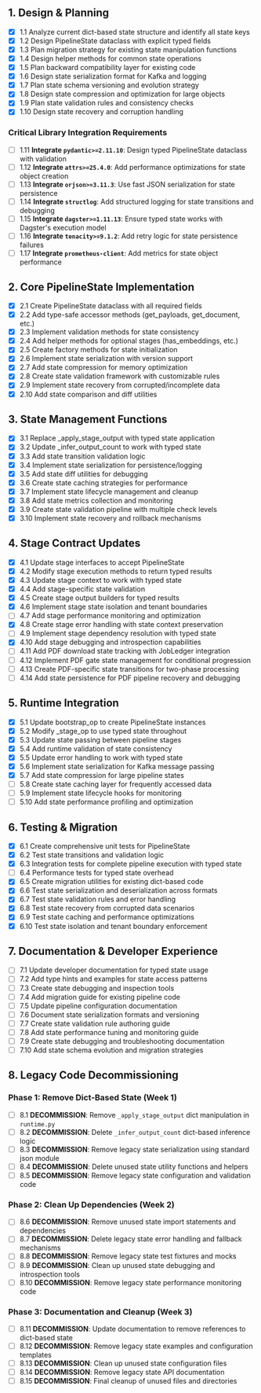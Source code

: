 ## 1. Design & Planning

- [x] 1.1 Analyze current dict-based state structure and identify all state keys
- [x] 1.2 Design PipelineState dataclass with explicit typed fields
- [x] 1.3 Plan migration strategy for existing state manipulation functions
- [x] 1.4 Design helper methods for common state operations
- [x] 1.5 Plan backward compatibility layer for existing code
- [x] 1.6 Design state serialization format for Kafka and logging
- [x] 1.7 Plan state schema versioning and evolution strategy
- [x] 1.8 Design state compression and optimization for large objects
- [x] 1.9 Plan state validation rules and consistency checks
- [x] 1.10 Design state recovery and corruption handling

### Critical Library Integration Requirements

- [ ] 1.11 **Integrate `pydantic>=2.11.10`**: Design typed PipelineState dataclass with validation
- [ ] 1.12 **Integrate `attrs>=25.4.0`**: Add performance optimizations for state object creation
- [ ] 1.13 **Integrate `orjson>=3.11.3`**: Use fast JSON serialization for state persistence
- [ ] 1.14 **Integrate `structlog`**: Add structured logging for state transitions and debugging
- [ ] 1.15 **Integrate `dagster>=1.11.13`**: Ensure typed state works with Dagster's execution model
- [ ] 1.16 **Integrate `tenacity>=9.1.2`**: Add retry logic for state persistence failures
- [ ] 1.17 **Integrate `prometheus-client`**: Add metrics for state object performance

## 2. Core PipelineState Implementation

- [x] 2.1 Create PipelineState dataclass with all required fields
- [x] 2.2 Add type-safe accessor methods (get_payloads, get_document, etc.)
- [x] 2.3 Implement validation methods for state consistency
- [x] 2.4 Add helper methods for optional stages (has_embeddings, etc.)
- [x] 2.5 Create factory methods for state initialization
- [x] 2.6 Implement state serialization with version support
- [x] 2.7 Add state compression for memory optimization
- [x] 2.8 Create state validation framework with customizable rules
- [x] 2.9 Implement state recovery from corrupted/incomplete data
- [x] 2.10 Add state comparison and diff utilities

## 3. State Management Functions

- [x] 3.1 Replace _apply_stage_output with typed state application
- [x] 3.2 Update _infer_output_count to work with typed state
- [x] 3.3 Add state transition validation logic
- [x] 3.4 Implement state serialization for persistence/logging
- [x] 3.5 Add state diff utilities for debugging
- [x] 3.6 Create state caching strategies for performance
- [x] 3.7 Implement state lifecycle management and cleanup
- [x] 3.8 Add state metrics collection and monitoring
- [x] 3.9 Create state validation pipeline with multiple check levels
- [x] 3.10 Implement state recovery and rollback mechanisms

## 4. Stage Contract Updates

- [x] 4.1 Update stage interfaces to accept PipelineState
- [x] 4.2 Modify stage execution methods to return typed results
- [x] 4.3 Update stage context to work with typed state
- [x] 4.4 Add stage-specific state validation
- [x] 4.5 Create stage output builders for typed results
- [x] 4.6 Implement stage state isolation and tenant boundaries
- [ ] 4.7 Add stage performance monitoring and optimization
- [x] 4.8 Create stage error handling with state context preservation
- [ ] 4.9 Implement stage dependency resolution with typed state
- [x] 4.10 Add stage debugging and introspection capabilities
- [ ] 4.11 Add PDF download state tracking with JobLedger integration
- [ ] 4.12 Implement PDF gate state management for conditional progression
- [ ] 4.13 Create PDF-specific state transitions for two-phase processing
- [ ] 4.14 Add state persistence for PDF pipeline recovery and debugging

## 5. Runtime Integration

- [x] 5.1 Update bootstrap_op to create PipelineState instances
- [x] 5.2 Modify _stage_op to use typed state throughout
- [x] 5.3 Update state passing between pipeline stages
- [x] 5.4 Add runtime validation of state consistency
- [x] 5.5 Update error handling to work with typed state
- [x] 5.6 Implement state serialization for Kafka message passing
- [x] 5.7 Add state compression for large pipeline states
- [ ] 5.8 Create state caching layer for frequently accessed data
- [ ] 5.9 Implement state lifecycle hooks for monitoring
- [ ] 5.10 Add state performance profiling and optimization

## 6. Testing & Migration

- [x] 6.1 Create comprehensive unit tests for PipelineState
- [x] 6.2 Test state transitions and validation logic
- [x] 6.3 Integration tests for complete pipeline execution with typed state
- [ ] 6.4 Performance tests for typed state overhead
- [x] 6.5 Create migration utilities for existing dict-based code
- [x] 6.6 Test state serialization and deserialization across formats
- [x] 6.7 Test state validation rules and error handling
- [x] 6.8 Test state recovery from corrupted data scenarios
- [x] 6.9 Test state caching and performance optimizations
- [x] 6.10 Test state isolation and tenant boundary enforcement

## 7. Documentation & Developer Experience

- [ ] 7.1 Update developer documentation for typed state usage
- [ ] 7.2 Add type hints and examples for state access patterns
- [ ] 7.3 Create state debugging and inspection tools
- [ ] 7.4 Add migration guide for existing pipeline code
- [ ] 7.5 Update pipeline configuration documentation
- [ ] 7.6 Document state serialization formats and versioning
- [ ] 7.7 Create state validation rule authoring guide
- [ ] 7.8 Add state performance tuning and monitoring guide
- [ ] 7.9 Create state debugging and troubleshooting documentation
- [ ] 7.10 Add state schema evolution and migration strategies

## 8. Legacy Code Decommissioning

### Phase 1: Remove Dict-Based State (Week 1)

- [ ] 8.1 **DECOMMISSION**: Remove `_apply_stage_output` dict manipulation in `runtime.py`
- [ ] 8.2 **DECOMMISSION**: Delete `_infer_output_count` dict-based inference logic
- [ ] 8.3 **DECOMMISSION**: Remove legacy state serialization using standard json module
- [ ] 8.4 **DECOMMISSION**: Delete unused state utility functions and helpers
- [ ] 8.5 **DECOMMISSION**: Remove legacy state configuration and validation code

### Phase 2: Clean Up Dependencies (Week 2)

- [ ] 8.6 **DECOMMISSION**: Remove unused state import statements and dependencies
- [ ] 8.7 **DECOMMISSION**: Delete legacy state error handling and fallback mechanisms
- [ ] 8.8 **DECOMMISSION**: Remove legacy state test fixtures and mocks
- [ ] 8.9 **DECOMMISSION**: Clean up unused state debugging and introspection tools
- [ ] 8.10 **DECOMMISSION**: Remove legacy state performance monitoring code

### Phase 3: Documentation and Cleanup (Week 3)

- [ ] 8.11 **DECOMMISSION**: Update documentation to remove references to dict-based state
- [ ] 8.12 **DECOMMISSION**: Remove legacy state examples and configuration templates
- [ ] 8.13 **DECOMMISSION**: Clean up unused state configuration files
- [ ] 8.14 **DECOMMISSION**: Remove legacy state API documentation
- [ ] 8.15 **DECOMMISSION**: Final cleanup of unused files and directories
